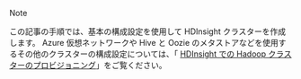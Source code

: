 
> [!NOTE]
> この記事の手順では、基本の構成設定を使用して HDInsight クラスターを作成します。 Azure 仮想ネットワークや Hive と Oozie のメタストアなどを使用するその他のクラスターの構成設定については、「 [HDInsight での Hadoop クラスターのプロビジョニング](../articles/hdinsight/hdinsight-provision-clusters.md)」をご覧ください。
> 
> 



<!--HONumber=Nov16_HO3-->


